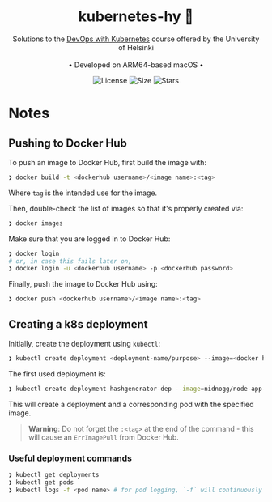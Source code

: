 <div align="center">
<h1> kubernetes-hy 🚢 </h1>
Solutions to the <a href="https://devopswithkubernetes">DevOps with Kubernetes</a> course offered by the University of Helsinki
<br />
<br />
• Developed on ARM64-based macOS •

<br />

![License](https://img.shields.io/github/license/nidnogg/kubernetes-hy?style=for-the-badge)
![Size](https://img.shields.io/github/repo-size/nidnogg/kubernetes-hy?color=orange&logo=rust&style=for-the-badge)
![Stars](https://img.shields.io/github/stars/nidnogg/kubernetes-hy?color=red&style=for-the-badge)
</div>



# Notes
## Pushing to Docker Hub
To push an image to Docker Hub, first build the image with:
```bash
❯ docker build -t <dockerhub username>/<image name>:<tag>
```
Where `tag` is the intended use for the image.

Then, double-check the list of images so that it's properly created via:
```bash
❯ docker images
```

Make sure that you are logged in to Docker Hub:
```bash
❯ docker login
# or, in case this fails later on,
❯ docker login -u <dockerhub username> -p <dockerhub password>
```

Finally, push the image to Docker Hub using:
```bash
❯ docker push <dockerhub username>/<image name>:<tag>
```

## Creating a k8s deployment
Initially, create the deployment using `kubectl`:
```bash
❯ kubectl create deployment <deployment-name/purpose> --image=<docker hub username>/<image name>:<tag>
```

The first used deployment is:
```bash
❯ kubectl create deployment hashgenerator-dep --image=nidnogg/node-app-k3d:test
```

This will create a deployment and a corresponding pod with the specified image.

> **Warning**: Do not forget the `:<tag>` at the end of the command - this will cause an `ErrImagePull` from Docker Hub.

### Useful deployment commands
```bash
❯ kubectl get deployments
❯ kubectl get pods
❯ kubectl logs -f <pod name> # for pod logging, `-f` will continuously stream output
```







